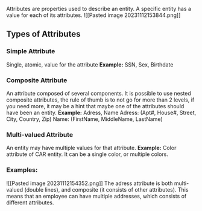 Attributes are properties used to describe an entity. A specific entity has a value for each of its attributes.
![[Pasted image 20231112153844.png]]

## Types of Attributes

### Simple Attribute
Single, atomic, value for the attribute
**Example:** SSN, Sex, Birthdate

### Composite Attribute
An attribute composed of several components.
It is possible to use nested composite attributes, the rule of thumb is to not go for more than 2 levels, if you need more, it may be a hint that maybe one of the attributes should have been an entity.
**Example:** Adress, Name
	Adress: (Apt#, House#, Street, City, Country, Zip)
	Name: (FirstName, MiddleName, LastName)
	

### Multi-valued Attribute
An entity may have multiple values for that attribute.
**Example:** Color attribute of CAR entity. It can be a single color, or multiple colors.


### Examples:
![[Pasted image 20231112154352.png]]
The adress attribute is both multi-valued (double lines), and composite (it consists of other attributes). This means that an employee can have multiple addresses, which consists of different attributes.